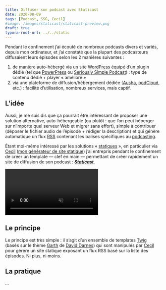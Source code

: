 ```yaml
---
title: Diffuser son podcast avec Staticast
date: 2020-08-09
tags: [Podcast, SSG, Cecil]
#image: /images/staticast/staticast-preview.png
draft: true
typora-root-url: ../../static
---
```


Pendant le confinement j’ai écouté de nombreux podcasts divers et variés, depuis mon ordinateur, et j’ai constaté que la plupart des podcasteurs diffusaient leurs épisodes selon les 2 manières suivantes :

1. de manière auto-hébergé via un site [WordPress](https://fr.wordpress.com) équipé d’un plugin dédié (tel que [PowerPress](https://wordpress.org/plugins/powerpress/) ou [Seriously Simple Podcast](https://wordpress.org/plugins/seriously-simple-podcasting/)) : type de contenu dédié + player « amélioré »
2. via une plateforme de diffusion/hébergement dédiée ([Ausha](https://fr.ausha.co), [podCloud](https://podcloud.fr/pricing), etc.) : facilité d’utilisation, nombreux services, mais captif.

## L'idée

Aussi, je me suis dis que ça pourrait être intéressant de proposer une solution alternative, auto-hébergeable (ou plutôt : que l’on peut héberger sur n’importe quel serveur Web et migrer sans effort), simple à contribuer (déposer le fichier audio de l’épisode + rédiger la description) et qui génère automatique un flux [RSS](https://fr.m.wikipedia.org/wiki/RSS) contenant les balises spécifiques au [podcasting](https://fr.m.wikipedia.org/wiki/Podcasting).

Étant moi-même intéressé par les solutions « [statiques](https://arnaudligny.fr/talks/le-statique-c-est-fantastique/) », en particulier via [Cecil](https://arnaudligny.fr/tags/cecil/) ([mon générateur de site statique](https://arnaudligny.fr/blog/cecil-mon-generateur-de-site-statique/)) j’ai entrepris pendant le confinement de créer un template — clef en main — permettant de créer rapidement un site de diffusion de son podcast : [***Staticast***](https://github.com/Cecilapp/staticast).

<video autoplay loop muted>
  <source src="/images/staticast/staticast-demo.mp4" type="video/mp4">
</video>

## Le principe

Le principe est très simple : il s’agit d’un ensemble de templates [Twig](https://twig.symfony.com/) (basés sur le thème [Garth](https://github.com/daviddarnes/garth) de [David Darnes](https://darn.es/)) qui sont manipulés par [Cecil](https://cecil.app) pour gérére un site statique exposant un flux RSS basé sur la liste des épisodes. Ni plus, ni moins.

## La pratique

...